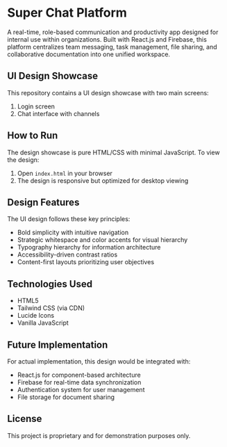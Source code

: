 # Super Chat Platform

A real-time, role-based communication and productivity app designed for internal use within organizations. Built with React.js and Firebase, this platform centralizes team messaging, task management, file sharing, and collaborative documentation into one unified workspace.

## UI Design Showcase

This repository contains a UI design showcase with two main screens:
1. Login screen
2. Chat interface with channels

## How to Run

The design showcase is pure HTML/CSS with minimal JavaScript. To view the design:

1. Open `index.html` in your browser
2. The design is responsive but optimized for desktop viewing

## Design Features

The UI design follows these key principles:
- Bold simplicity with intuitive navigation
- Strategic whitespace and color accents for visual hierarchy
- Typography hierarchy for information architecture
- Accessibility-driven contrast ratios
- Content-first layouts prioritizing user objectives

## Technologies Used

- HTML5
- Tailwind CSS (via CDN)
- Lucide Icons
- Vanilla JavaScript

## Future Implementation

For actual implementation, this design would be integrated with:
- React.js for component-based architecture
- Firebase for real-time data synchronization
- Authentication system for user management
- File storage for document sharing

## License

This project is proprietary and for demonstration purposes only.